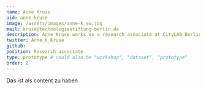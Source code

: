 ```yaml
---
name: Anne Kruse
uid: anne-kruse
image: /assets/images/anne-k_sw.jpg
mail: kruse@technologiestiftung-berlin.de
description: Anne Kruse works as a research associate at CityLAB Berlin, where she primarily works on the topics of Smart City and participation. Previously, she worked as a strategy consultant advising numerous municipalities on digitalisation, municipal sustainability and Smart City. With a Masters of Science in Regional and Urban Planning Studies from the London School of Economics and Political Science and a Bachelor of Arts in Communication and Cultural Management, she moves between the topics of urban development, communication and participation.
twitter: Anne_K_Kruse
github:
position: Research associate
type: prototype # could also be "workshop", "dataset", "prototype"
order: 2
---
```


Das ist als content zu haben
